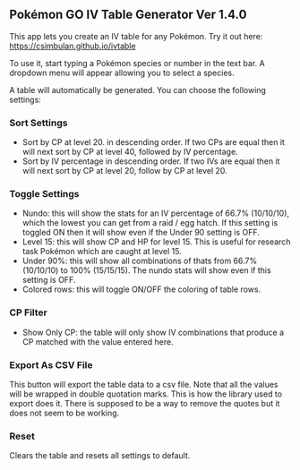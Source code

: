 ## Pokémon GO IV Table Generator Ver 1.4.0

This app lets you create an IV table for any Pokémon. Try it out here: https://csimbulan.github.io/ivtable

To use it, start typing a Pokémon species or number in the text bar. A dropdown menu will appear allowing you to select a species.

A table will automatically be generated. You can choose the following settings:

### Sort Settings

- Sort by CP at level 20. in descending order. If two CPs are equal then it will next sort by CP at level 40, followed by IV percentage.
- Sort by IV percentage in descending order. If two IVs are equal then it will next sort by CP at level 20, follow by CP at level 20.

### Toggle Settings

- Nundo: this will show the stats for an IV percentage of 66.7% (10/10/10), which the lowest you can get from a raid / egg hatch. If this setting is toggled ON then it will show even if the Under 90 setting is OFF.
- Level 15: this will show CP and HP for level 15. This is useful for research task Pokémon which are caught at level 15.
- Under 90%: this will show all combinations of thats from 66.7% (10/10/10) to 100% (15/15/15). The nundo stats will show even if this setting is OFF.
- Colored rows: this will toggle ON/OFF the coloring of table rows.

### CP Filter

- Show Only CP: the table will only show IV combinations that produce a CP matched with the value entered here.

### Export As CSV File

This button will export the table data to a csv file. Note that all the values will be wrapped in double quotation marks. This is how the library used to export does it. There is supposed to be a way to remove the quotes but it does not seem to be working.

### Reset

Clears the table and resets all settings to default.
